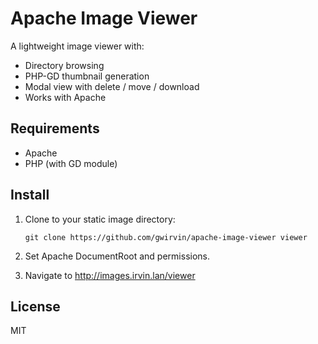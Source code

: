 # Apache Image Viewer

A lightweight image viewer with:

- Directory browsing
- PHP-GD thumbnail generation
- Modal view with delete / move / download
- Works with Apache

## Requirements

- Apache
- PHP (with GD module)

## Install

1. Clone to your static image directory:
   ```
   git clone https://github.com/gwirvin/apache-image-viewer viewer
   ```

2. Set Apache DocumentRoot and permissions.

3. Navigate to http://images.irvin.lan/viewer

## License

MIT
